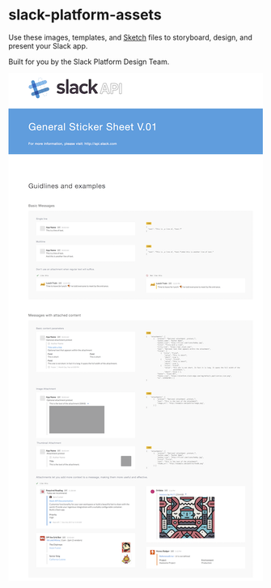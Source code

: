 # slack-platform-assets

Use these images, templates, and [Sketch](https://www.sketchapp.com/) files to storyboard, design, and present your Slack app.

Built for you by the Slack Platform Design Team.

![Thumbnail of one page of templates](./platform_ui_sheet_thumb.png)
